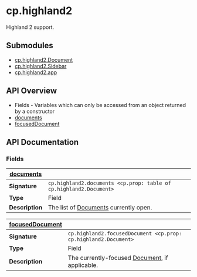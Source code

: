 # cp.highland2

Highland 2 support.

## Submodules
 * [cp.highland2.Document](cp.highland2.Document.md)
 * [cp.highland2.Sidebar](cp.highland2.Sidebar.md)
 * [cp.highland2.app](cp.highland2.app.md)

## API Overview
* Fields - Variables which can only be accessed from an object returned by a constructor
 * [documents](#documents)
 * [focusedDocument](#focusedDocument)

## API Documentation

### Fields

| [documents](#documents)         |                                                                                     |
| --------------------------------------------|-------------------------------------------------------------------------------------|
| **Signature**                               | `cp.highland2.documents <cp.prop: table of cp.highland2.Document>`                                                                    |
| **Type**                                    | Field                                                                     |
| **Description**                             | The list of [Documents](cp.highland2.Document.md) currently open.                                                                     |

| [focusedDocument](#focusedDocument)         |                                                                                     |
| --------------------------------------------|-------------------------------------------------------------------------------------|
| **Signature**                               | `cp.highland2.focusedDocument <cp.prop: cp.highland2.Document>`                                                                    |
| **Type**                                    | Field                                                                     |
| **Description**                             | The currently-focused [Document](cp.highland2.Document.md), if applicable.                                                                     |

